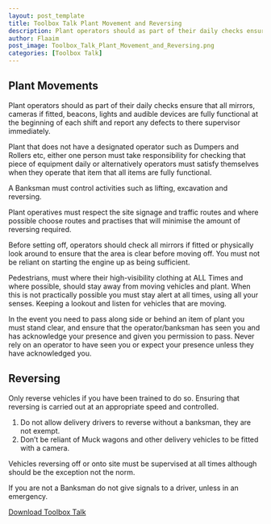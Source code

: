 ```yaml
---
layout: post_template
title: Toolbox Talk Plant Movement and Reversing
description: Plant operators should as part of their daily checks ensure that all mirrors,  cameras if fitted, beacons, lights and audible devices are fully functional at the beginning of each shift and report any defects to there supervisor immediately.
author: Flaaim
post_image: Toolbox_Talk_Plant_Movement_and_Reversing.png
categories: [Toolbox Talk]
---
```


## Plant Movements

Plant operators should as part of their daily checks ensure that all mirrors,  cameras if fitted, beacons, lights and audible devices are fully functional at the beginning of each shift and report any defects to there supervisor immediately.

Plant that does not have a designated operator such as Dumpers and Rollers etc, either one person must take responsibility for checking that piece of equipment daily or alternatively operators must satisfy themselves when they operate that item that all items are fully functional.

A Banksman must control activities such as lifting, excavation and reversing.

Plant operatives must respect the site signage and traffic routes and where possible choose routes and practises that will minimise the amount of reversing required.

Before setting off, operators should check all mirrors if fitted or physically look around to ensure that the area is clear before moving off. You must not be reliant on starting the engine up as being sufficient.

Pedestrians, must where their high-visibility clothing at ALL Times and where possible, should stay away from moving vehicles and plant. When this is not practically possible you must stay alert at all times, using all your senses. Keeping a lookout and listen for vehicles that are moving.

In the event you need to pass along side or behind an item of plant you must stand clear, and ensure that the operator/banksman has seen you and has acknowledge your presence and given you permission to pass. Never rely on an operator to have seen you or expect your presence unless they have acknowledged you.

## Reversing

Only reverse vehicles if you have been trained to do so. Ensuring that reversing is carried out at an appropriate speed and controlled.

1. Do not allow delivery drivers to reverse without a banksman, they are not exempt.
2. Don’t be reliant of Muck wagons and other delivery vehicles to be fitted with a camera.

Vehicles reversing off or onto site must be supervised at all times although should be the exception not the norm.

If you are not a Banksman do not give signals to a driver, unless in an emergency.


[Download Toolbox Talk](https://safetyworkblog.com/assets/template/Toolbox_Talk_Plant_Movement_and_Reversing.docx)


